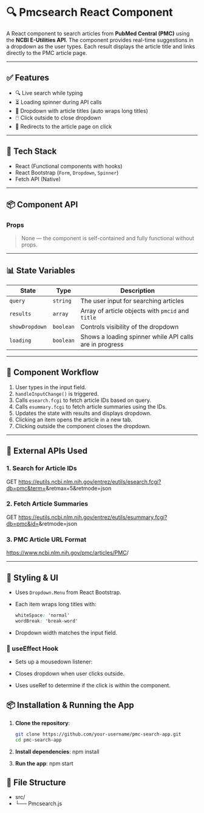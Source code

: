 # 🔍 Pmcsearch React Component

A React component to search articles from **PubMed Central (PMC)** using the **NCBI E-Utilities API**. The component provides real-time suggestions in a dropdown as the user types. Each result displays the article title and links directly to the PMC article page.

---

## ✅ Features

- 🔍 Live search while typing
- ⏳ Loading spinner during API calls
- 📄 Dropdown with article titles (auto wraps long titles)
- 🖱️ Click outside to close dropdown
- 🧭 Redirects to the article page on click

---

## 🧪 Tech Stack

- React (Functional components with hooks)
- React Bootstrap (`Form`, `Dropdown`, `Spinner`)
- Fetch API (Native)

---

## 📦 Component API

### Props

> None — the component is self-contained and fully functional without props.

---

## 📊 State Variables

| State          | Type      | Description                                             |
| -------------- | --------- | ------------------------------------------------------- |
| `query`        | `string`  | The user input for searching articles                   |
| `results`      | `array`   | Array of article objects with `pmcid` and `title`       |
| `showDropdown` | `boolean` | Controls visibility of the dropdown                     |
| `loading`      | `boolean` | Shows a loading spinner while API calls are in progress |

---

## 🚦 Component Workflow

1. User types in the input field.
2. `handleInputChange()` is triggered.
3. Calls `esearch.fcgi` to fetch article IDs based on query.
4. Calls `esummary.fcgi` to fetch article summaries using the IDs.
5. Updates the state with results and displays dropdown.
6. Clicking an item opens the article in a new tab.
7. Clicking outside the component closes the dropdown.

---

## 🔗 External APIs Used

### 1. Search for Article IDs

GET https://eutils.ncbi.nlm.nih.gov/entrez/eutils/esearch.fcgi?db=pmc&term=<query>&retmax=5&retmode=json

### 2. Fetch Article Summaries

GET https://eutils.ncbi.nlm.nih.gov/entrez/eutils/esummary.fcgi?db=pmc&id=<comma-separated-ids>&retmode=json

### 3. PMC Article URL Format

https://www.ncbi.nlm.nih.gov/pmc/articles/PMC<pmcid>/

---

## 💅 Styling & UI

- Uses `Dropdown.Menu` from React Bootstrap.
- Each item wraps long titles with:

  ```css
  whiteSpace: 'normal'
  wordBreak: 'break-word'

  ```

- Dropdown width matches the input field.

### 🧠 useEffect Hook

- Sets up a mousedown listener:

- Closes dropdown when user clicks outside.

- Uses useRef to determine if the click is within the component.

## 📦 Installation & Running the App

1. **Clone the repository**:

   ```bash
   git clone https://github.com/your-username/pmc-search-app.git
   cd pmc-search-app
2. **Install dependencies**:
    npm install
3. **Run the app**:
    npm start


## 📁 File Structure

- src/
- └── Pmcsearch.js
